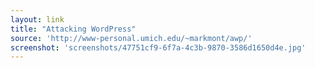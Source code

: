 ```yaml
---
layout: link
title: "Attacking WordPress"
source: 'http://www-personal.umich.edu/~markmont/awp/'
screenshot: 'screenshots/47751cf9-6f7a-4c3b-9870-3586d1650d4e.jpg'
---
```


